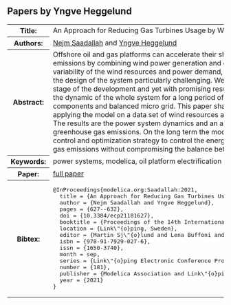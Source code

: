 ## Papers by Yngve Heggelund
<table><tr><th>Title:</th>
<td>An Approach for Reducing Gas Turbines Usage by Wind Power and Energy Storage</td>
</tr>
<tr><th>Authors:</th>
<td>
<a href="/proceedings/authors/NejmSaadallah">Nejm Saadallah</a> and <a href="/proceedings/authors/YngveHeggelund">Yngve Heggelund</a></td>
</tr>
<tr><th>Abstract:</th>
<td>Offshore oil and gas platforms can accelerate their shift towards lower greenhouse gases emissions by combining wind power generation and energy storage systems. However, the variability of the wind resources and power demand, and the limited storage capacity make the design of the system particularly challenging. We present a modelica library at its early stage of the development and yet with promising results. The model will be used to simulate the dynamic of the whole system for a long period of time using simplified power components and balanced micro grid. This paper shares some preliminary results by applying the model on a data set of wind resources and power demand from the North Sea. The results are the power system dynamics and an approximation of the mass of greenhouse gas emissions. On the long term the model will be applied to determine the right control and optimization strategy to control the energy system towards lower greenhouse gas emissions without compromising the balance between the power supply and demand.</td></tr>
<tr><th>Keywords:</th>
<td>power systems, modelica, oil platform electrification</td></tr>
<tr><th>Paper:</th>
<td><a href="https://doi.org/10.3384/ecp21181627">full paper</a></td>
</tr>
<tr><th>Bibtex:</th>
<td><pre>
@InProceedings{modelica.org:Saadallah:2021,
  title = {An Approach for Reducing Gas Turbines Usage by Wind Power and Energy Storage},
  author = {Nejm Saadallah and Yngve Heggelund},
  pages = {627--632},
  doi = {10.3384/ecp21181627},
  booktitle = {Proceedings of the 14th International Modelica Conference},
  location = {Link\&quot;{o}ping, Sweden},
  editor = {Martin Sj\&quot;{o}lund and Lena Buffoni and Adrian Pop and Lennart Ochel},
  isbn = {978-91-7929-027-6},
  issn = {1650-3740},
  month = sep,
  series = {Link\&quot;{o}ping Electronic Conference Proceedings},
  number = {181},
  publisher = {Modelica Association and Link\&quot;{o}ping University Electronic Press},
  year = {2021}
}
</pre></td></tr>
</table><br>
